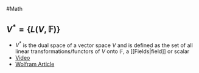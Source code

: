 #Math 
## $\displaystyle V^{*}=\left\{ L(V,\mathbb{F}) \right\}$
* $\displaystyle V^{*}$ is the dual space of a vector space $\displaystyle V$ and is defined as the set of all linear transformations/functors of $\displaystyle V$ onto $\displaystyle \mathbb{F}$, a [[Fields|field]] or scalar
* [Video](https://www.youtube.com/watch?v=OGO3HGlOQO4)
* [Wolfram Article](https://mathworld.wolfram.com/DualVectorSpace.html)